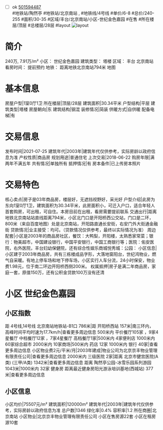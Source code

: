 - [ ] ok [501594487](https://bj.5i5j.com/ershoufang/501594487.html)  
 #地铁站/陶然亭 #地铁站/北京南站 ,  #地铁线/4号线
#单价/6-8 #总价/240-255 #面积/30-35   #区域/丰台/北京南站/小区-世纪金色嘉园 #在售 #所在楼层/顶层 #总楼层/28层 #layout 
![layout](http://image2a.5i5j.com/bdir/layout/510fe7340a0f4d5f840d9c168d33179e.jpg_P5.jpg) 
# 简介 
 240万,  7.91万/m² 
小区： 世纪金色嘉园
建筑类型： 塔楼
区域： 丰台 北京南站
看房时间： 提前预约
地铁： 距离地铁北京南站794米 地图
# 基本信息 
 房屋户型|1室0厅1卫
所在楼层|顶层/28层
建筑面积|30.34平米
户型结构|平层
建筑类型|塔楼
房屋朝向|东
建筑结构|钢混
装修情况|简装
供暖方式|自供暖
配备电梯|有
# 交易信息 
 发布时间|2021-07-25
建筑年代|2003年|建筑年代仅供参考，实际房龄以政府信息为准
产权性质|商品房
规划用途|普通住宅
上次交易|2018-06-22
购房年限|满两年不满五年
共有情况|单独所有
抵押情况|有
房本备件|已上传房本照片
# 交易特色 
 核心卖点|房子是03年商品房，楼层好，无遮挡视野好，采光好
户型介绍|此房为东向1室0厅1卫，建筑面积为30.34平米，此房面积小，可迁入户口，适合年轻人首套购房，可出租，可自住。本房目前在出租，看房需要提前联系
交通出行|距离地铁北京南站站直线距离794米，小区北门口是开阳桥西公交站，门口是二环，800米（来自百度地图）处是北京南站，开阳路直通长安街，右安门外大街通金融街
贷款情况|业主接受：均可。（贷款情况仅供参考，最终以实际情况为准）
周边配套|小区是2003年的商品房社区，餐饮：大鸭梨，开阳楼，太熟悉家常菜；银行：物美超市，中国建设银行，中国平安银行，中国工商银行等；医院：佑安医院，右外医院，丰台妇幼保健院，还有综合性娱乐商城悦秀城：公园：
小区信息|小区建于2003年商品房，共有三栋楼成品字形，大落地窗阳台，世纪鸿物业，燃气自采暖。有地上停车场和地下停车场，小区实行人车分流，24小时保安，物业费1.98元，位于南二环边开阳桥西侧200米。
权属抵押|房子是满二年商品房，家庭一套，原值150万，还有公积金贷款100万没有还清
# 小区 世纪金色嘉园
## 小区指数 
 距 4号线,14号线 北京南站地铁站-B1口 786米|距 开阳桥西站 157米|南三环内， 高峰时间平均时速为17.7km/h|查看更多周边信息
500米内 平价餐厅105家 ，9家4星餐厅
中档餐厅12家 ，7家4星餐厅
高档餐厅1家|500米内 4家便利店
1000米内 60家综合超市
2000米内 10家商场|500米内 药店 12家
1000米内 银行 40家|查看更多周边信息
小区物业费2元/平米/月|2003年建成|物业公司为北京京丰物业管理有限责任公司|查看更多周边信息
2000米内 三级医院 2家|距离 北京市健宫医院(A类) (三甲/A类) 1342米|查看更多周边信息
距离 陶然亭公园-冰雪乐园系列游园 1043米|1000米内 32家 健身房
距离最近健身房阳光游泳培训基地(西城站) 377米|查看更多周边信息
## 小区信息 
 小区均价|75507元/m²
建筑面积|120000m²
建筑年代|2003年|建筑年代仅供参考，实际房龄以政府信息为准
总户数|1346
绿化率|0.4%
容积率|1.2
所在商圈|北京南站
小区物业|北京京丰物业管理有限责任公司
小区在售房源22套
小区在租房源10套
